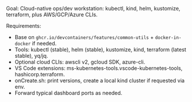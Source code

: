 Goal: Cloud-native ops/dev workstation: kubectl, kind, helm, kustomize, terraform, plus AWS/GCP/Azure CLIs.

Requirements:
- Base on `ghcr.io/devcontainers/features/common-utils` + `docker-in-docker` if needed.
- Tools: kubectl (stable), helm (stable), kustomize, kind, terraform (latest stable), yq/jq.
- Optional cloud CLIs: awscli v2, gcloud SDK, azure-cli.
- VS Code extensions: ms-kubernetes-tools.vscode-kubernetes-tools, hashicorp.terraform.
- onCreate.sh: print versions, create a local kind cluster if requested via env.
- Forward typical dashboard ports as needed.

